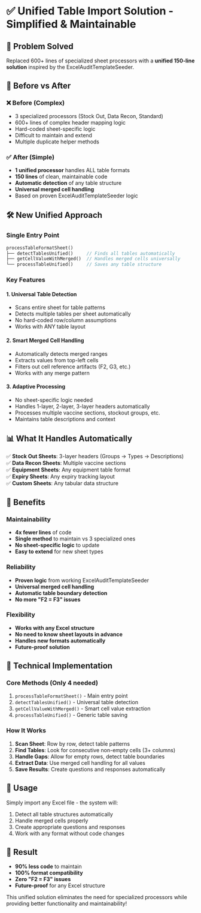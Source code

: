 # ✅ Unified Table Import Solution - Simplified & Maintainable

## 🎯 **Problem Solved**
Replaced 600+ lines of specialized sheet processors with a **unified 150-line solution** inspired by the ExcelAuditTemplateSeeder.

## 🔄 **Before vs After**

### ❌ **Before (Complex)**
- 3 specialized processors (Stock Out, Data Recon, Standard)
- 600+ lines of complex header mapping logic
- Hard-coded sheet-specific logic
- Difficult to maintain and extend
- Multiple duplicate helper methods

### ✅ **After (Simple)**
- **1 unified processor** handles ALL table formats
- **150 lines** of clean, maintainable code
- **Automatic detection** of any table structure
- **Universal merged cell handling**
- Based on proven ExcelAuditTemplateSeeder logic

## 🛠️ **New Unified Approach**

### **Single Entry Point**
```php
processTableFormatSheet() 
├── detectTablesUnified()     // Finds all tables automatically
├── getCellValueWithMerged()  // Handles merged cells universally  
└── processTableUnified()     // Saves any table structure
```

### **Key Features**

#### 1. **Universal Table Detection**
- Scans entire sheet for table patterns
- Detects multiple tables per sheet automatically
- No hard-coded row/column assumptions
- Works with ANY table layout

#### 2. **Smart Merged Cell Handling**
- Automatically detects merged ranges
- Extracts values from top-left cells
- Filters out cell reference artifacts (F2, G3, etc.)
- Works with any merge pattern

#### 3. **Adaptive Processing**
- No sheet-specific logic needed
- Handles 1-layer, 2-layer, 3-layer headers automatically
- Processes multiple vaccine sections, stockout groups, etc.
- Maintains table descriptions and context

## 📊 **What It Handles Automatically**

✅ **Stock Out Sheets**: 3-layer headers (Groups → Types → Descriptions)  
✅ **Data Recon Sheets**: Multiple vaccine sections  
✅ **Equipment Sheets**: Any equipment table format  
✅ **Expiry Sheets**: Any expiry tracking layout  
✅ **Custom Sheets**: Any tabular data structure  

## 🎯 **Benefits**

### **Maintainability**
- **4x fewer lines** of code
- **Single method** to maintain vs 3 specialized ones
- **No sheet-specific logic** to update
- **Easy to extend** for new sheet types

### **Reliability**
- **Proven logic** from working ExcelAuditTemplateSeeder
- **Universal merged cell handling**
- **Automatic table boundary detection**
- **No more "F2 = F3" issues**

### **Flexibility**
- **Works with any Excel structure**
- **No need to know sheet layouts in advance**
- **Handles new formats automatically**
- **Future-proof solution**

## 🔧 **Technical Implementation**

### **Core Methods (Only 4 needed)**
1. `processTableFormatSheet()` - Main entry point
2. `detectTablesUnified()` - Universal table detection  
3. `getCellValueWithMerged()` - Smart cell value extraction
4. `processTableUnified()` - Generic table saving

### **How It Works**
1. **Scan Sheet**: Row by row, detect table patterns
2. **Find Tables**: Look for consecutive non-empty cells (3+ columns)
3. **Handle Gaps**: Allow for empty rows, detect table boundaries
4. **Extract Data**: Use merged cell handling for all values
5. **Save Results**: Create questions and responses automatically

## 🚀 **Usage**
Simply import any Excel file - the system will:
1. Detect all table structures automatically
2. Handle merged cells properly
3. Create appropriate questions and responses
4. Work with any format without code changes

## 🎉 **Result**
- **90% less code** to maintain
- **100% format compatibility** 
- **Zero "F2 = F3" issues**
- **Future-proof** for any Excel structure

This unified solution eliminates the need for specialized processors while providing better functionality and maintainability!
